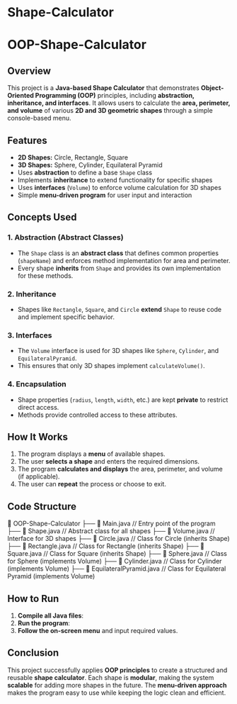 # Shape-Calculator
# OOP-Shape-Calculator

## Overview
This project is a **Java-based Shape Calculator** that demonstrates **Object-Oriented Programming (OOP)** principles, including **abstraction, inheritance, and interfaces**. It allows users to calculate the **area, perimeter, and volume** of various **2D and 3D geometric shapes** through a simple console-based menu.

## Features
- **2D Shapes:** Circle, Rectangle, Square  
- **3D Shapes:** Sphere, Cylinder, Equilateral Pyramid  
- Uses **abstraction** to define a base `Shape` class  
- Implements **inheritance** to extend functionality for specific shapes  
- Uses **interfaces** (`Volume`) to enforce volume calculation for 3D shapes  
- Simple **menu-driven program** for user input and interaction  

## Concepts Used
### **1. Abstraction (Abstract Classes)**
- The `Shape` class is an **abstract class** that defines common properties (`shapeName`) and enforces method implementation for area and perimeter.  
- Every shape **inherits** from `Shape` and provides its own implementation for these methods.  

### **2. Inheritance**
- Shapes like `Rectangle`, `Square`, and `Circle` **extend** `Shape` to reuse code and implement specific behavior.  

### **3. Interfaces**
- The `Volume` interface is used for 3D shapes like `Sphere`, `Cylinder`, and `EquilateralPyramid`.  
- This ensures that only 3D shapes implement `calculateVolume()`.  

### **4. Encapsulation**
- Shape properties (`radius`, `length`, `width`, etc.) are kept **private** to restrict direct access.  
- Methods provide controlled access to these attributes.  

## How It Works
1. The program displays a **menu** of available shapes.  
2. The user **selects a shape** and enters the required dimensions.  
3. The program **calculates and displays** the area, perimeter, and volume (if applicable).  
4. The user can **repeat** the process or choose to exit.

## Code Structure
📂 OOP-Shape-Calculator
├── 📄 Main.java // Entry point of the program
├── 📄 Shape.java // Abstract class for all shapes
├── 📄 Volume.java // Interface for 3D shapes
├── 📄 Circle.java // Class for Circle (inherits Shape)
├── 📄 Rectangle.java // Class for Rectangle (inherits Shape)
├── 📄 Square.java // Class for Square (inherits Shape)
├── 📄 Sphere.java // Class for Sphere (implements Volume)
├── 📄 Cylinder.java // Class for Cylinder (implements Volume)
├── 📄 EquilateralPyramid.java // Class for Equilateral Pyramid (implements Volume)


## How to Run
1. **Compile all Java files**:  
2. **Run the program**:  
3. **Follow the on-screen menu** and input required values.  


## Conclusion
This project successfully applies **OOP principles** to create a structured and reusable **shape calculator**. Each shape is **modular**, making the system **scalable** for adding more shapes in the future. The **menu-driven approach** makes the program easy to use while keeping the logic clean and efficient.  





